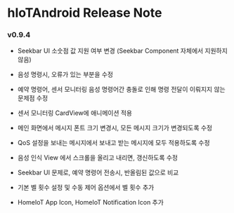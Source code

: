 # hIoTAndroid Release Note

### v0.9.4

- Seekbar UI 소숫점 값 지원 여부 변경 (Seekbar Component 자체에서 지원하지 않음)

- 음성 명령시, 오류가 있는 부분을 수정

- 예약 명령어, 센서 모니터링 음성 명령어간 충돌로 인해 명령 전달이 이뤄지지 않는 문제점 수정

- 센서 모니터링 CardView에 애니메이션 적용

- 메인 화면에서 메시지 폰트 크기 변경시, 모든 메시지 크기가 변경되도록 수정

- QoS 설정을 보내는 메시지에서 보내고 받는 메시지에 모두 적용하도록 수정

- 음성 인식 View 에서 스크롤을 올리고 내리면, 갱신하도록 수정

- Seekbar UI 문제로, 예약 명령어 전송시, 반올림된 값으로 비교

- 기본 벨 횟수 설정 및 수동 제어 옵션에서 벨 횟수 추가

- HomeIoT App Icon, HomeIoT Notification Icon 추가
